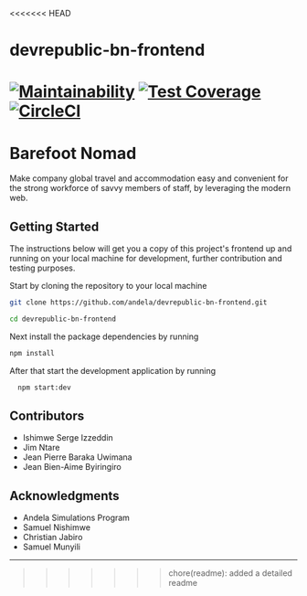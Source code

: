 <<<<<<< HEAD
# devrepublic-bn-frontend

[![Maintainability](https://api.codeclimate.com/v1/badges/9afca66e2f87fa855f59/maintainability)](https://codeclimate.com/github/andela/devrepublic-bn-frontend/maintainability) [![Test Coverage](https://api.codeclimate.com/v1/badges/9afca66e2f87fa855f59/test_coverage)](https://codeclimate.com/github/andela/devrepublic-bn-frontend/test_coverage) [![CircleCI](https://circleci.com/gh/andela/devrepublic-bn-frontend.svg?style=svg)](https://circleci.com/gh/andela/devrepublic-bn-frontend)
=======
# Barefoot Nomad

Make company global travel and accommodation easy and convenient for the strong workforce of savvy members of staff, by leveraging the modern web.
## Getting Started

The instructions below will get you a copy of this project's frontend up and running on your local machine for development, further contribution and testing purposes. 

Start by cloning the repository to your local machine
```bash
git clone https://github.com/andela/devrepublic-bn-frontend.git

cd devrepublic-bn-frontend
```
Next install the package dependencies by running

```bash
npm install
```
After that start  the development application by running

```bash
  npm start:dev
```
## Contributors
- Ishimwe Serge Izzeddin
- Jim Ntare
- Jean Pierre Baraka Uwimana
- Jean Bien-Aime Byiringiro

## Acknowledgments

* Andela Simulations Program
* Samuel Nishimwe
* Christian Jabiro
* Samuel Munyili

---
>>>>>>> chore(readme): added a detailed readme
